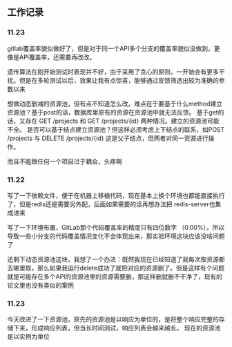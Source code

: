 ## 工作记录


### 11.23

gitlab覆盖率貌似做好了，但是对于同一个API多个分支的覆盖率貌似没做到，更像是API覆盖率，还需要再改改。

遗传算法在刚开始测试时表现并不好，由于采用了贪心的原则，一开始会有更多干扰。但是在多轮测试以后，效果让我有点惊喜，能够通过反馈筛选出较为准确的参数以来

想做动态删减的资源池，但有点不知道怎么改。难点在于要基于什么method建立资源池？基于post的话，数据库里原有的资源在资源池中就无法反馈。
基于get的话，又存在 GET /projects 和 GET /projects/{id} 两种情况。建立的资源池可能不全。
是否可以基于结点建立资源池？但这样必须考虑上下结点的联系，如POST /projects 与 DELETE /projects/{id} 这是父子结点，但两者对同一资源进行操作。

而且不能跟任何一个项目过于耦合，头疼啊


### 11.22

写了一下依赖文件，便于在机器上移植代码，现在基本上换个环境也都能直接执行了，但是redis还是需要另外配，后面如果需要的话再想办法把
redis-server也集成进来

写了一下环境布置，GitLab那个代码覆盖率的精度只有四位数字 （0.00%），所以导致一些小分支的代码覆盖情况变化不会体现出来，那实验环境这块应该没啥问题了

还剩下动态资源池这块，我想了一个办法：既然我现在已经知道了我每次取资源都去哪里取，那么如果我运行delete成功了就把对应的资源删了。但是这样有个问题
就是可能存在多个API的资源池里的资源需要删，那这样删就删不干净了，现有的论文里也没有类似的案例

### 11.23

今天改进了一下资源池，原先的资源池是以响应为单位的，是将整个响应完整的存储下来，形成响应列表，但当长时间测试，响应列表会越来越长。
现在的资源池是以实例为单位

